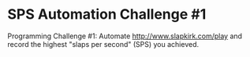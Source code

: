 # SPS Automation Challenge #1
Programming Challenge #1: Automate http://www.slapkirk.com/play and record the highest "slaps per second" (SPS) you achieved.

